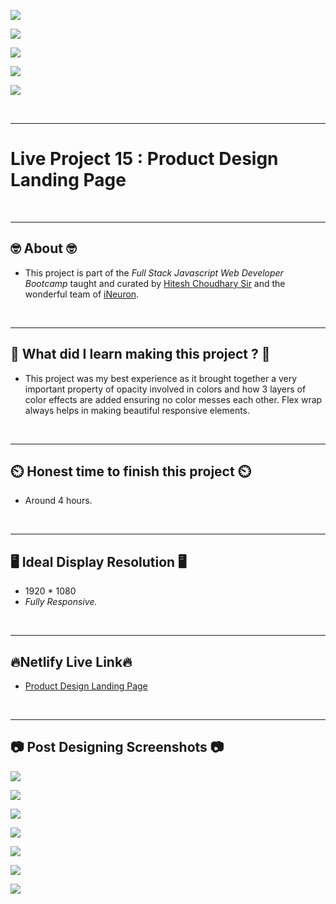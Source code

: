 
![](https://img.shields.io/badge/Live%20Project%2015-Product%20Design%20Landing%20Page-brightgreen)

![](https://img.shields.io/badge/Tech%20Stack-HTML%20%7C%20CSS-blue)

![](https://img.shields.io/badge/Special%20Thanks-Hitesh%20Choudhary%20%7C%20iNeuron-orange)

![](https://img.shields.io/badge/Project%20Owner-Manik%20Dixit-lightgrey)

![](https://img.shields.io/badge/Motto-%E2%80%9CAny%20fool%20can%20write%20code%20that%20a%20computer%20can%20understand.%20Good%20programmers%20write%20code%20that%20humans%20can%20understand.%E2%80%9D%20%E2%80%93%20Martin%20Fowler-red)

&nbsp;
***

# **Live Project 15 : Product Design Landing Page**

&nbsp;
***
## **🤓 About 🤓**

- This project is part of the *Full Stack Javascript Web Developer Bootcamp* taught and curated by [Hitesh Choudhary Sir](https://www.instagram.com/hiteshchoudharyofficial) and the wonderful team of [iNeuron](https://ineuron.ai/).


&nbsp;
***
## **🤔 What did I learn making this project ? 🤔**

- This project was my best experience as it brought together a very important property of opacity involved in colors and how 3 layers of color effects are added ensuring no color messes each other. Flex wrap always helps in making beautiful responsive elements.

&nbsp;
***
## **⏲️ Honest time to finish this project ⏲️**

- Around 4 hours. 

&nbsp;
***
## **🖥️ Ideal Display Resolution 🖥️**

- 1920 * 1080
- *Fully Responsive.*

&nbsp;
***
## **🔥Netlify Live Link🔥**
- [Product Design Landing Page](https://live-proj-15-fullstackjsbootcamp.netlify.app/)

&nbsp;
***
## **📷 Post Designing Screenshots 📷**

![](https://github.com/manikD1/Live-Project-15-Product-Design-Landing-Page/blob/main/Screenshots/Actual-Screenshot.JPG)

![](https://github.com/manikD1/Live-Project-15-Product-Design-Landing-Page/blob/main/Screenshots/Actual-Screenshot-1.JPG)

![](https://github.com/manikD1/Live-Project-15-Product-Design-Landing-Page/blob/main/Screenshots/Actual-Screenshot-2.JPG)

![](https://github.com/manikD1/Live-Project-15-Product-Design-Landing-Page/blob/main/Screenshots/Actual-Screenshot-3.JPG)

![](https://github.com/manikD1/Live-Project-15-Product-Design-Landing-Page/blob/main/Screenshots/Actual-Screenshot-4.JPG)

![](https://github.com/manikD1/Live-Project-15-Product-Design-Landing-Page/blob/main/Screenshots/Actual-Screenshot-5.JPG)

![](https://github.com/manikD1/Live-Project-15-Product-Design-Landing-Page/blob/main/Screenshots/Actual-Screenshot-6.JPG)



